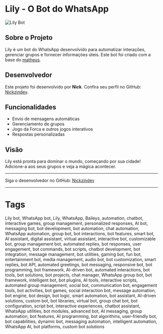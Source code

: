 # Lily - O Bot do WhatsApp

![Lily Bot](https://i.imgur.com/zX2nXuc.jpeg)

## Sobre o Projeto

Lily é um bot do WhatsApp desenvolvido para automatizar interações, gerenciar grupos e fornecer informações úteis. Este bot foi criado com a base do [matheus](https://github.com/m4thxyz).

## Desenvolvedor

Este projeto foi desenvolvido por **Nick**. Confira seu perfil no GitHub: [Nickzindev](https://github.com/Nickzindev).

## Funcionalidades

- Envio de mensagens automáticas
- Gerenciamento de grupos
- Jogo da Forca e outros jogos interativos
- Respostas personalizadas

## Visão

Lily está pronta para dominar o mundo, começando por sua cidade! Adicione-a aos seus grupos e veja a mágica acontecer.

---

Siga o desenvolvedor no GitHub: [Nickzindev](https://github.com/Nickzindev)


---

# Tags

 Lily bot, WhatsApp bot, Lily, WhatsApp, Baileys, automation, chatbot, interactive games, group management, personalized responses, AI bot, messaging bot, bot development, bot automation, chat automation, WhatsApp automation, group bot, bot interactions, bot features, smart bot, AI assistant, digital assistant, virtual assistant, interactive bot, customizable bot, group management bot, automated replies, bot responses, user engagement, bot commands, bot scripts, chatbot development, bot integration, message management, bot utilities, gaming bot, fun bot, entertainment bot, media management, audio bot, bot customization, smart replies, bot API, automated greetings, bot messaging, responsive bot, bot programming, bot framework, AI-driven bot, automated interactions, bot tools, bot solutions, bot projects, chat manager, WhatsApp group bot, bot framework, intelligent bot, bot plugins, AI tools, interactive scripts, automated group management, social bot, communication bot, engagement tools, bot activities, bot games, social interaction bot, message automation, bot engine, bot design, bot logic, smart automation, bot assistant, AI-driven solutions, custom bot, bot libraries, virtual bot, group chat bot, bot configuration, script bot, interactive experiences, chatbot assistant, WhatsApp utilities, bot modules, advanced bot, AI messaging, group automation, bot features, AI programming, bot algorithms, user-friendly bot, bot capabilities, dynamic bot, messaging automation, intelligent automation, WhatsApp AI, bot platforms, custom bot solutions
